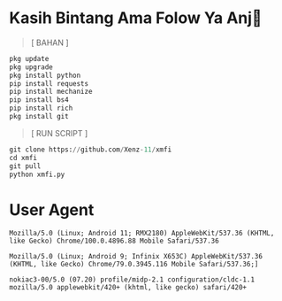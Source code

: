 # Kasih Bintang Ama Folow Ya Anj🗿
> [ BAHAN ]
```python
pkg update
pkg upgrade
pkg install python
pip install requests
pip install mechanize
pip install bs4
pip install rich
pkg install git
```
> [ RUN SCRIPT ]
```python
git clone https://github.com/Xenz-11/xmfi
cd xmfi
git pull
python xmfi.py
```
# User Agent
```
Mozilla/5.0 (Linux; Android 11; RMX2180) AppleWebKit/537.36 (KHTML, like Gecko) Chrome/100.0.4896.88 Mobile Safari/537.36
```
```
Mozilla/5.0 (Linux; Android 9; Infinix X653C) AppleWebKit/537.36 (KHTML, like Gecko) Chrome/79.0.3945.116 Mobile Safari/537.36;]
```
```
nokiac3-00/5.0 (07.20) profile/midp-2.1 configuration/cldc-1.1 mozilla/5.0 applewebkit/420+ (khtml, like gecko) safari/420+
```
